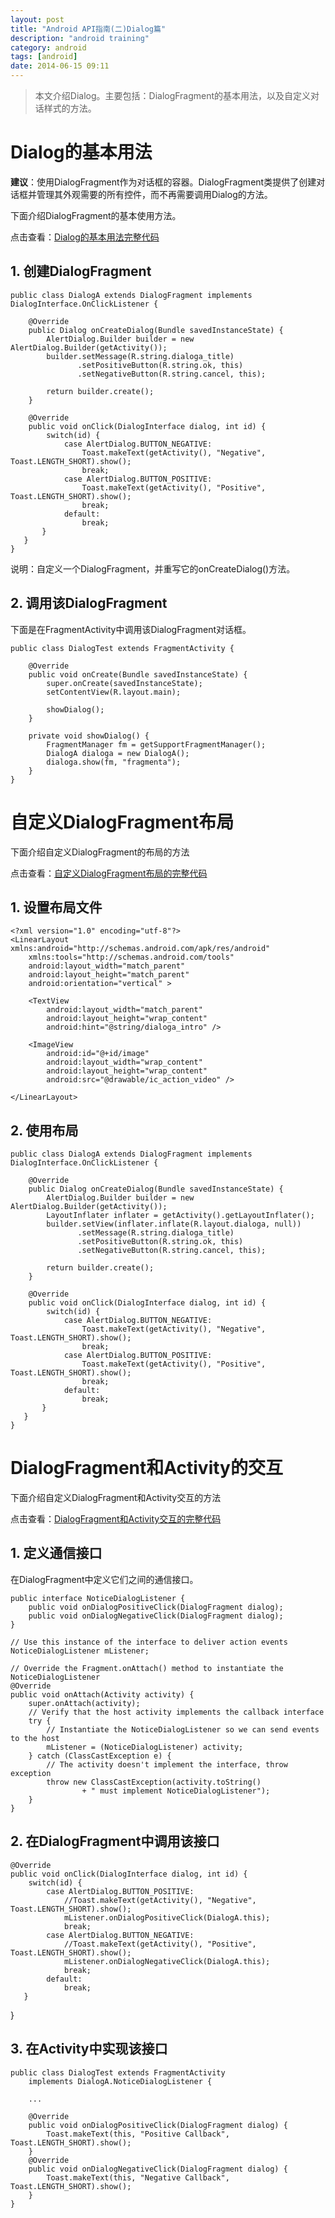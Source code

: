 ```yaml
---
layout: post
title: "Android API指南(二)Dialog篇"
description: "android training"
category: android
tags: [android]
date: 2014-06-15 09:11
---
```



> 本文介绍Dialog。主要包括：DialogFragment的基本用法，以及自定义对话样式的方法。


<a name="anchor1"></a>
# Dialog的基本用法

**建议**：使用DialogFragment作为对话框的容器。DialogFragment类提供了创建对话框并管理其外观需要的所有控件，而不再需要调用Dialog的方法。

下面介绍DialogFragment的基本使用方法。

点击查看：[Dialog的基本用法完整代码](https://github.com/wangkuiwu/android_applets/tree/master/api_guide/ui/dialog/01_dialogfragment/DialogTest)


## 1. 创建DialogFragment


    public class DialogA extends DialogFragment implements DialogInterface.OnClickListener {

        @Override
        public Dialog onCreateDialog(Bundle savedInstanceState) {
            AlertDialog.Builder builder = new AlertDialog.Builder(getActivity());
            builder.setMessage(R.string.dialoga_title)
                   .setPositiveButton(R.string.ok, this)
                   .setNegativeButton(R.string.cancel, this);

            return builder.create();
        }   

        @Override
        public void onClick(DialogInterface dialog, int id) {
            switch(id) {
                case AlertDialog.BUTTON_NEGATIVE:
                    Toast.makeText(getActivity(), "Negative", Toast.LENGTH_SHORT).show();
                    break;
                case AlertDialog.BUTTON_POSITIVE:
                    Toast.makeText(getActivity(), "Positive", Toast.LENGTH_SHORT).show();
                    break;
                default:
                    break;
           }   
       }   
    }

说明：自定义一个DialogFragment，并重写它的onCreateDialog()方法。



## 2. 调用该DialogFragment

下面是在FragmentActivity中调用该DialogFragment对话框。

    public class DialogTest extends FragmentActivity {

        @Override
        public void onCreate(Bundle savedInstanceState) {
            super.onCreate(savedInstanceState);
            setContentView(R.layout.main);

            showDialog();
        }

        private void showDialog() {
            FragmentManager fm = getSupportFragmentManager();
            DialogA dialoga = new DialogA();
            dialoga.show(fm, "fragmenta");
        }
    }




<a name="anchor2"></a>
# 自定义DialogFragment布局

下面介绍自定义DialogFragment的布局的方法

点击查看：[自定义DialogFragment布局的完整代码](https://github.com/wangkuiwu/android_applets/tree/master/api_guide/ui/dialog/02_self_layout/DialogTest)

## 1. 设置布局文件

    <?xml version="1.0" encoding="utf-8"?>
    <LinearLayout xmlns:android="http://schemas.android.com/apk/res/android"
        xmlns:tools="http://schemas.android.com/tools"
        android:layout_width="match_parent"
        android:layout_height="match_parent"
        android:orientation="vertical" >

        <TextView
            android:layout_width="match_parent"
            android:layout_height="wrap_content"
            android:hint="@string/dialoga_intro" />

        <ImageView
            android:id="@+id/image"
            android:layout_width="wrap_content"
            android:layout_height="wrap_content"
            android:src="@drawable/ic_action_video" />

    </LinearLayout>


## 2. 使用布局

    public class DialogA extends DialogFragment implements DialogInterface.OnClickListener {

        @Override
        public Dialog onCreateDialog(Bundle savedInstanceState) {
            AlertDialog.Builder builder = new AlertDialog.Builder(getActivity());
            LayoutInflater inflater = getActivity().getLayoutInflater();
            builder.setView(inflater.inflate(R.layout.dialoga, null))
                   .setMessage(R.string.dialoga_title)
                   .setPositiveButton(R.string.ok, this)
                   .setNegativeButton(R.string.cancel, this);

            return builder.create();
        }

        @Override
        public void onClick(DialogInterface dialog, int id) {
            switch(id) {
                case AlertDialog.BUTTON_NEGATIVE:
                    Toast.makeText(getActivity(), "Negative", Toast.LENGTH_SHORT).show();
                    break;
                case AlertDialog.BUTTON_POSITIVE:
                    Toast.makeText(getActivity(), "Positive", Toast.LENGTH_SHORT).show();
                    break;
                default:
                    break;
           }
       }
    }





<a name="anchor3"></a>
# DialogFragment和Activity的交互

下面介绍自定义DialogFragment和Activity交互的方法

点击查看：[DialogFragment和Activity交互的完整代码](https://github.com/wangkuiwu/android_applets/tree/master/api_guide/ui/dialog/03_callback/DialogTest)

## 1. 定义通信接口

在DialogFragment中定义它们之间的通信接口。

    public interface NoticeDialogListener {
        public void onDialogPositiveClick(DialogFragment dialog);
        public void onDialogNegativeClick(DialogFragment dialog);
    }   

    // Use this instance of the interface to deliver action events
    NoticeDialogListener mListener;
 
    // Override the Fragment.onAttach() method to instantiate the NoticeDialogListener
    @Override
    public void onAttach(Activity activity) {
        super.onAttach(activity);
        // Verify that the host activity implements the callback interface
        try {
            // Instantiate the NoticeDialogListener so we can send events to the host
            mListener = (NoticeDialogListener) activity;
        } catch (ClassCastException e) {
            // The activity doesn't implement the interface, throw exception
            throw new ClassCastException(activity.toString()
                    + " must implement NoticeDialogListener");
        }   
    }  


## 2. 在DialogFragment中调用该接口

    @Override
    public void onClick(DialogInterface dialog, int id) {
        switch(id) {
            case AlertDialog.BUTTON_POSITIVE:
                //Toast.makeText(getActivity(), "Negative", Toast.LENGTH_SHORT).show();
                mListener.onDialogPositiveClick(DialogA.this);
                break;
            case AlertDialog.BUTTON_NEGATIVE:
                //Toast.makeText(getActivity(), "Positive", Toast.LENGTH_SHORT).show();
                mListener.onDialogNegativeClick(DialogA.this);
                break;
            default:
                break;
       }   
   }   


## 3. 在Activity中实现该接口

    public class DialogTest extends FragmentActivity 
        implements DialogA.NoticeDialogListener {

        ...

        @Override
        public void onDialogPositiveClick(DialogFragment dialog) {
            Toast.makeText(this, "Positive Callback", Toast.LENGTH_SHORT).show();
        }
        @Override
        public void onDialogNegativeClick(DialogFragment dialog) {
            Toast.makeText(this, "Negative Callback", Toast.LENGTH_SHORT).show();
        }
    }


